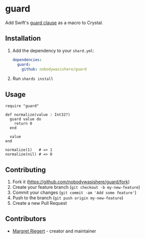 # guard

Add Swift's [guard clause](https://docs.swift.org/swift-book/documentation/the-swift-programming-language/statements/#Guard-Statement) as a macro to Crystal.

## Installation

1. Add the dependency to your `shard.yml`:

   ```yaml
   dependencies:
     guard:
       github: nobodywasishere/guard
   ```

2. Run `shards install`

## Usage

```crystal
require "guard"

def normalize(value : Int32?)
  guard value do
    return 0
  end

  value
end

normalize(1)   # => 1
normalize(nil) # => 0
```

## Contributing

1. Fork it (<https://github.com/nobodywasishere/guard/fork>)
2. Create your feature branch (`git checkout -b my-new-feature`)
3. Commit your changes (`git commit -am 'Add some feature'`)
4. Push to the branch (`git push origin my-new-feature`)
5. Create a new Pull Request

## Contributors

- [Margret Riegert](https://github.com/nobodywasishere) - creator and maintainer
